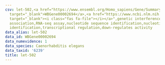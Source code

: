 ```yaml
---
csv: let-502,<a href="https://www.ensembl.org/Homo_sapiens/Gene/Summary?db=core;g=WBGene00002694"
  target="_blank">WBGene00002694</a>,<a href="https://www.ncbi.nlm.nih.gov/pubmed/27496166"
  target="_blank"><i class="fas fa-file"></i></a>",genetic interference,functional
  association,RNA-seq assay,nucleotide sequence identification,nucleotide sequence
  identification,transcriptional regulation,down-regulates activity
data_alias: let-502
data_id: WBGene00002694
data_numevidence: 1
data_species: Caenorhabditis elegans
data_taxid: '6239'
title: let-502
---
```

